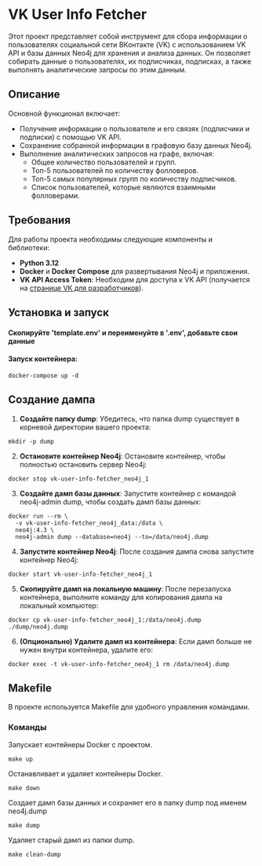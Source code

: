 # VK User Info Fetcher
Этот проект представляет собой инструмент для сбора информации о пользователях социальной сети ВКонтакте (VK) с использованием VK API и базы данных Neo4j для хранения и анализа данных. Он позволяет собирать данные о пользователях, их подписчиках, подписках, а также выполнять аналитические запросы по этим данным.

## Описание
Основной функционал включает:
- Получение информации о пользователе и его связях (подписчики и подписки) с помощью VK API.
- Сохранение собранной информации в графовую базу данных Neo4j.
- Выполнение аналитических запросов на графе, включая:
  - Общее количество пользователей и групп.
  - Топ-5 пользователей по количеству фолловеров.
  - Топ-5 самых популярных групп по количеству подписчиков.
  - Список пользователей, которые являются взаимными фолловерами.


## Требования

Для работы проекта необходимы следующие компоненты и библиотеки:

- **Python 3.12**
- **Docker** и **Docker Compose** для развертывания Neo4j и приложения.
- **VK API Access Token**: Необходим для доступа к VK API (получается на [странице VK для разработчиков](https://vk.com/dev/access_token)).
  
## Установка и запуск

#### Скопируйте 'template.env' и переименуйте в '.env', добавьте свои данные

#### Запуск контейнера:
```
docker-compose up -d
```

## Создание дампа

1. **Создайте папку dump**: 
Убедитесь, что папка dump существует в корневой директории вашего проекта:
```
mkdir -p dump
```

2. **Остановите контейнер Neo4j**:
Остановите контейнер, чтобы полностью остановить сервер Neo4j:
```
docker stop vk-user-info-fetcher_neo4j_1
```

3. **Создайте дамп базы данных**: 
Запустите контейнер с командой neo4j-admin dump, чтобы создать дамп базы данных:
```
docker run --rm \
  -v vk-user-info-fetcher_neo4j_data:/data \
  neo4j:4.3 \
  neo4j-admin dump --database=neo4j --to=/data/neo4j.dump
```

4. **Запустите контейнер Neo4j**:
После создания дампа снова запустите контейнер Neo4j:
```
docker start vk-user-info-fetcher_neo4j_1
```

5. **Скопируйте дамп на локальную машину**: 
После перезапуска контейнера, выполните команду для копирования дампа на локальный компьютер:
```
docker cp vk-user-info-fetcher_neo4j_1:/data/neo4j.dump ./dump/neo4j.dump
```

6. **(Опционально) Удалите дамп из контейнера**: 
Если дамп больше не нужен внутри контейнера, удалите его:
```
docker exec -t vk-user-info-fetcher_neo4j_1 rm /data/neo4j.dump
```

## Makefile
В проекте используется Makefile для удобного управления командами.

### Команды
Запускает контейнеры Docker с проектом.
```
make up
```

Останавливает и удаляет контейнеры Docker.
```
make down
```

Создает дамп базы данных и сохраняет его в папку dump под именем neo4j.dump
```
make dump
```

Удаляет старый дамп из папки dump.
```
make clean-dump
```